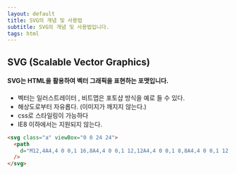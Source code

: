 ```yaml
---
layout: default
title: SVG의 개념 및 사용법
subtitle: SVG의 개념 및 사용법입니다.
tags: html
---
```


## SVG (Scalable Vector Graphics)

#### SVG는 HTML을 활용하여 벡터 그래픽을 표현하는 포맷입니다.

- 벡터는 일러스트레이터 , 비트맵은 포토샵 방식을 예로 들 수 있다.
- 해상도로부터 자유롭다. (이미지가 깨지지 않는다.)
- css로 스타일링이 가능하다
- IE8 이하에서는 지원되지 않는다.

```html
<svg class="a" viewBox="0 0 24 24">
  <path
    d="M12,4A4,4 0 0,1 16,8A4,4 0 0,1 12,12A4,4 0 0,1 8,8A4,4 0 0,1 12,4M12,14C16.42,14 20,15.79 20,18V20H4V18C4,15.79 7.58,14 12,14Z"
  />
</svg>
```
